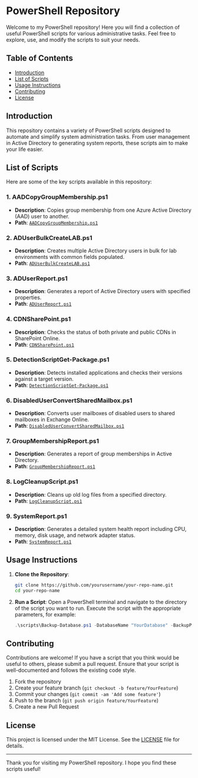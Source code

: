 # PowerShell Repository

Welcome to my PowerShell repository! Here you will find a collection of useful PowerShell scripts for various administrative tasks. Feel free to explore, use, and modify the scripts to suit your needs.

## Table of Contents

- [Introduction](#introduction)
- [List of Scripts](#list-of-scripts)
- [Usage Instructions](#usage-instructions)
- [Contributing](#contributing)
- [License](#license)

## Introduction

This repository contains a variety of PowerShell scripts designed to automate and simplify system administration tasks. From user management in Active Directory to generating system reports, these scripts aim to make your life easier.

## List of Scripts

Here are some of the key scripts available in this repository:

### 1. AADCopyGroupMembership.ps1
- **Description**: Copies group membership from one Azure Active Directory (AAD) user to another.
- **Path**: [`AADCopyGroupMembership.ps1`](AADCopyGroupMembership.ps1)

### 2. ADUserBulkCreateLAB.ps1
- **Description**: Creates multiple Active Directory users in bulk for lab environments with common fields populated.
- **Path**: [`ADUserBulkCreateLAB.ps1`](ADUserBulkCreateLAB.ps1)

### 3. ADUserReport.ps1
- **Description**: Generates a report of Active Directory users with specified properties.
- **Path**: [`ADUserReport.ps1`](ADUserReport.ps1)

### 4. CDNSharePoint.ps1
- **Description**: Checks the status of both private and public CDNs in SharePoint Online.
- **Path**: [`CDNSharePoint.ps1`](CDNSharePoint.ps1)

### 5. DetectionScriptGet-Package.ps1
- **Description**: Detects installed applications and checks their versions against a target version.
- **Path**: [`DetectionScriptGet-Package.ps1`](DetectionScriptGet-Package.ps1)

### 6. DisabledUserConvertSharedMailbox.ps1
- **Description**: Converts user mailboxes of disabled users to shared mailboxes in Exchange Online.
- **Path**: [`DisabledUserConvertSharedMailbox.ps1`](DisabledUserConvertSharedMailbox.ps1)

### 7. GroupMembershipReport.ps1
- **Description**: Generates a report of group memberships in Active Directory.
- **Path**: [`GroupMembershipReport.ps1`](GroupMembershipReport.ps1)

### 8. LogCleanupScript.ps1
- **Description**: Cleans up old log files from a specified directory.
- **Path**: [`LogCleanupScript.ps1`](LogCleanupScript.ps1)

### 9. SystemReport.ps1
- **Description**: Generates a detailed system health report including CPU, memory, disk usage, and network adapter status.
- **Path**: [`SystemReport.ps1`](SystemReport.ps1)

## Usage Instructions

1. **Clone the Repository**:
    ```sh
    git clone https://github.com/yourusername/your-repo-name.git
    cd your-repo-name
    ```

2. **Run a Script**:
    Open a PowerShell terminal and navigate to the directory of the script you want to run. Execute the script with the appropriate parameters, for example:
    ```powershell
    .\scripts\Backup-Database.ps1 -DatabaseName "YourDatabase" -BackupPath "C:\Backups"
    ```

## Contributing

Contributions are welcome! If you have a script that you think would be useful to others, please submit a pull request. Ensure that your script is well-documented and follows the existing code style.

1. Fork the repository
2. Create your feature branch (`git checkout -b feature/YourFeature`)
3. Commit your changes (`git commit -am 'Add some feature'`)
4. Push to the branch (`git push origin feature/YourFeature`)
5. Create a new Pull Request

## License

This project is licensed under the MIT License. See the [LICENSE](LICENSE) file for details.

---

Thank you for visiting my PowerShell repository. I hope you find these scripts useful!
